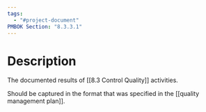 ```yaml
---
tags:
  - "#project-document"
PMBOK Section: "8.3.3.1"
---
```

# Description
The documented results of [[8.3 Control Quality]] activities.

Should be captured in the format that was specified in the [[quality management plan]].